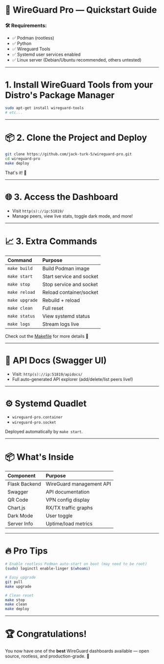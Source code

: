 # 🚀 WireGuard Pro — Quickstart Guide

### 🛠 Requirements:
- ✅ Podman (rootless)
- ✅ Python
- ✅ Wireguard Tools
- ✅ Systemd user services enabled
- ✅ Linux server (Debian/Ubuntu recommended, others untested)

---

# 1. Install WireGuard Tools from your Distro's Package Manager
```bash
sudo apt-get install wireguard-tools
# etc...
```

---

# 📦 2. Clone the Project and Deploy

```bash
git clone https://github.com/jack-turk-5/wireguard-pro.git
cd wireguard-pro
make deploy
```

That's it! 🎯

---

# 🌐 3. Access the Dashboard

- Visit `http(s)://ip:51819/`
- Manage peers, view live stats, toggle dark mode, and more!

---

# 📈 3. Extra Commands

| Command | Purpose |
|:---|:---|
| `make build` | Build Podman image |
| `make start` | Start service and socket |
| `make stop` | Stop service and socket |
| `make reload` | Reload container/socket |
| `make upgrade` | Rebuild + reload |
| `make clean` | Full reset |
| `make status` | View systemd status |
| `make logs` | Stream logs live |

Check out the [Makefile](../Makefile) for more details 📖

---

# 📜 API Docs (Swagger UI)

- Visit: `http(s)://ip:51819/apidocs/`
- Full auto-generated API explorer (add/delete/list peers live!)

---

# ⚙️ Systemd Quadlet

- `wireguard-pro.container`
- `wireguard-pro.socket`

Deployed automatically by `make start`.

---

# 📦 What's Inside

| Component | Purpose |
|:---|:---|
| Flask Backend | WireGuard management API |
| Swagger | API documentation |
| QR Code | VPN config display |
| Chart.js | RX/TX traffic graphs |
| Dark Mode | User toggle |
| Server Info | Uptime/load metrics |

---

# 🔥 Pro Tips

```bash
# Enable rootless Podman auto-start on boot (may need to be root)
(sudo) loginctl enable-linger $(whoami)

# Easy upgrade
git pull
make upgrade

# Clean reset
make stop
make clean
make deploy
```

---

# 🏆 Congratulations!

You now have one of the **best** WireGuard dashboards available — open source, rootless, and production-grade. 🚀